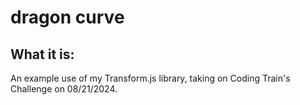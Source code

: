 # dragon curve
## What it is:
An example use of my Transform.js library, taking on Coding Train's Challenge on 08/21/2024.
